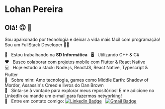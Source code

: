 # Lohan Pereira

## Olá! 🙃️  👋
Sou apaixonado por tecnologia e deixar a vida mais fácil com programação!
Sou um FullStack Developer 👨‍💻️

 🛒  &nbsp; Estou trabalhando na **SD Informática** &nbsp; 🖥️ &nbsp; Utilizando C++ & C#
 <br/> :heart: &nbsp; Busco colaborar com projetos mobile com Flutter & React Native
 <br/> :computer: &nbsp; Hoje estudo a stack: Node.js, ReactJS, React Native, Typescript & Flutter
 <br/> 💬  &nbsp; Sobre mim: Amo tecnologia, games como Middle Earth: Shadow of Mordor, Assassin's Creed e livros do Dan Brown
 <br/> 🤗 &nbsp; Sinta-se à vontade para explorar meus repositórios! E me adicione no LinkedIn ou mande um e-mail para fazermos networking!
 <br/> :email: &nbsp; Entre em contato comigo: [![Linkedin Badge](https://img.shields.io/badge/-Linkedin-blue?logo=Linkedin&logoColor=white&link=https://www.linkedin.com/in/pereira-lohan-dev/)](https://www.linkedin.com/in/pereira-lohan-dev/) 
&nbsp; 
[![Gmail Badge](https://img.shields.io/badge/-pereira.lohan.dev@gmail.com-c14438?style=flat-square&logo=Gmail&logoColor=white&link=mailto:tgmarinho@gmail.com)](mailto:tgmarinho@gmail.com)
